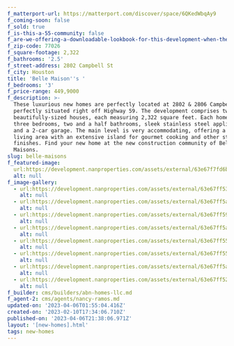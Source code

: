 ```yaml
---
f_matterport-url: https://matterport.com/discover/space/6QKedWbqAy9
f_coming-soon: false
f_sold: true
f_is-this-a-55-community: false
f_are-we-offering-a-downloadable-lookbook-for-this-development-when-they-submit-their-contact-info: false
f_zip-code: 77026
f_square-footage: 2,322
f_bathrooms: '2.5'
f_street-address: 2802 Campbell St
f_city: Houston
title: 'Belle Maison''s '
f_bedrooms: '3'
f_price-range: 449,9000
f_description: >-
  These luxurious new homes are perfectly located at 2802 & 2806 Campbell St,
  perfectly situated right off Highway 59. The development comprises two
  beautifully-sized houses, each measuring 2,322 square feet. Each home boasts
  three bedrooms, two and a half bathrooms, sleek stainless steel appliances,
  and a 2-car garage. The main level is very accommodating, offering a chic open
  living area with an extensive island for gourmet cooking and other stylish
  finishes. Find your new home at the new construction community of Belle
  Maisons. 
slug: belle-maisons
f_featured-image:
  url:https://development.nanproperties.com/assets/external/63e67f7fd6b5f8976f5f937c_front20view20campbell201201.jpg
  alt: null
f_image-gallery:
  - url:https://development.nanproperties.com/assets/external/63e67ff531661a6c31dc09ce_jensen20280220img2003_1_1.jpg
    alt: null
  - url:https://development.nanproperties.com/assets/external/63e67ff5a095c384dbdc315f_jensen20280220img2006_1_1.jpg
    alt: null
  - url:https://development.nanproperties.com/assets/external/63e67ff59c17a60f1b01a144_jensen20280220img2007_1_1.jpg
    alt: null
  - url:https://development.nanproperties.com/assets/external/63e67ff5aeba7475dffa879d_jensen20280220img2013_1_1.jpg
    alt: null
  - url:https://development.nanproperties.com/assets/external/63e67ff55a17ce0cc0a66e54_jensen20280220img2014_1_1.jpg
    alt: null
  - url:https://development.nanproperties.com/assets/external/63e67ff55a17ce4daea66dfc_jensen20280220img2015_1_1.jpg
    alt: null
  - url:https://development.nanproperties.com/assets/external/63e67ff5aeba748b2afa879c_jensen20280220img2018_1_1.jpg
    alt: null
  - url:https://development.nanproperties.com/assets/external/63e67ff52142d89aa817f66e_jensen20280220img2019_1_1.jpg
    alt: null
f_builder: cms/builders/abn-homes-llc.md
f_agent-2: cms/agents/nancy-ramos.md
updated-on: '2023-04-06T01:55:04.416Z'
created-on: '2023-02-10T17:34:06.710Z'
published-on: '2023-04-06T21:38:06.971Z'
layout: '[new-homes].html'
tags: new-homes
---
```



